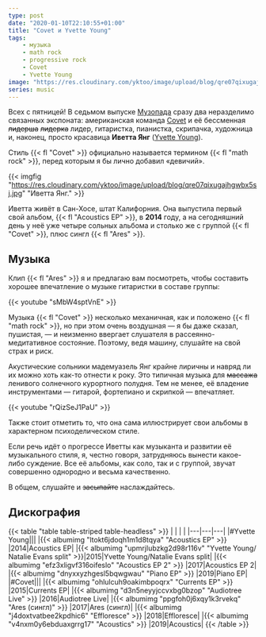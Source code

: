 ```yaml
---
type: post
date: "2020-01-10T22:10:55+01:00"
title: "Covet и Yvette Young"
tags:
    - музыка
    - math rock
    - progressive rock
    - Covet
    - Yvette Young
image: "https://res.cloudinary.com/yktoo/image/upload/blog/qre07qixugajhgwbx5sj.jpg"
series: music
---
```


Всех с пятницей! В седьмом выпуске [Музопада](/series/music) сразу два неразделимо связанных экспоната: американская команда [Covet](https://covetband.bandcamp.com/) и её бессменная ~~лидерша~~ ~~лидерка~~ лидер, гитаристка, пианистка, скрипачка, художница и, наконец, просто красавица **Иветта Янг** ([Yvette Young](https://yvetteyoung.bandcamp.com/)).

Стиль {{< fl "Covet" >}} официально называется термином {{< fl "math rock" >}}, перед которым я бы лично добавил «девичий».

<!--more-->

{{< imgfig "https://res.cloudinary.com/yktoo/image/upload/blog/qre07qixugajhgwbx5sj.jpg" "Иветта Янг." >}}

Иветта живёт в Сан-Хосе, штат Калифорния. Она выпустила первый свой альбом, {{< fl "Acoustics EP" >}}, в **2014** году, а на сегодняшний день у неё уже четыре сольных альбома и столько же с группой {{< fl "Covet" >}}, плюс сингл {{< fl "Ares" >}}.

## Музыка

Клип {{< fl "Ares" >}} я и предлагаю вам посмотреть, чтобы составить хорошее впечатление о музыке гитаристки в составе группы:

{{< youtube "sMbW4sptVnE" >}}

Музыка {{< fl "Covet" >}} несколько механичная, как и положено {{< fl "math rock" >}}, но при этом очень воздушная — я бы даже сказал, пушистая, — и неизменно ввергает слушателя в рассеянно-медитативное состояние. Поэтому, ведя машину, слушайте на свой страх и риск.

Акустические сольники мадемуазель Янг крайне лиричны и навряд ли их можно хоть как-то отнести к року. Это типичная музыка для ~~массажа~~ ленивого солнечного курортного полудня. Тем не менее, её владение инструментами — гитарой, фортепиано и скрипкой — впечатляет.

{{< youtube "rQizSeJ1PaU" >}}

Также стоит отметить то, что она сама иллюстрирует свои альбомы в характерном психоделическом стиле.

Если речь идёт о прогрессе Иветты как музыканта и развитии её музыкального стиля, я, честно говоря, затрудняюсь вынести какое-либо суждение. Все её альбомы, как соло, так и с группой, звучат совершенно однородно и весьма качественно.

В общем, слушайте и ~~засыпайте~~ наслаждайтесь.

## Дискография

{{< table "table table-striped table-headless" >}}
|   |   |   |
|---|---|---|
|#Yvette Young|||
|{{< albumimg "ltokt6jdoqh1m1d8tqya" "Acoustics EP" >}}                    |2014|Acoustics EP|
|{{< albumimg "upmrjlubzkg2d98r116v" "Yvette Young​/​Natalie Evans split" >}}|2015|Yvette Young​/​Natalie Evans split|
|{{< albumimg "efz3xligvf316oifeslo" "Acoustics EP 2" >}}                  |2017|Acoustics EP 2|
|{{< albumimg "dnyxxyzhgesl5bqwgwau" "Piano EP" >}}                        |2019|Piano EP|
|#Covet|||
|{{< albumimg "ohlulcuh9oakimbpoqrx" "Currents EP" >}}                     |2015|Currents EP|
|{{< albumimg "d3n5neyyjccvxbg0bzop" "Audiotree Live" >}}                  |2016|Audiotree Live|
|{{< albumimg "ppgfoh0j6xqy1k3rvekq" "Ares (сингл)" >}}                    |2017|Ares (сингл)|
|{{< albumimg "j4doxtvatbee2kpdhic6" "Effloresce" >}}                      |2018|Effloresce|
|{{< albumimg "v4nxm0y6ebduaxgrrg17" "Acoustics" >}}                       |2019|Acoustics|
{{< /table >}}
